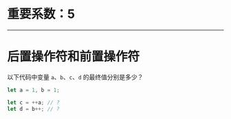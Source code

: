 # 重要系数：5

---

# 后置操作符和前置操作符

以下代码中变量 `a`、`b`、`c`、`d` 的最终值分别是多少？

```js
let a = 1, b = 1;

let c = ++a; // ?
let d = b++; // ?
```
